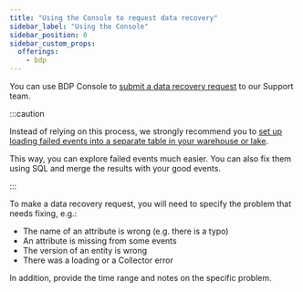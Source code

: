 ```yaml
---
title: "Using the Console to request data recovery"
sidebar_label: "Using the Console"
sidebar_position: 0
sidebar_custom_props:
  offerings:
    - bdp
---
```


You can use BDP Console to [submit a data recovery request](https://console.snowplowanalytics.com/recovery) to our Support team.

:::caution

Instead of relying on this process, we strongly recommend you to [set up loading failed events into a separate table in your warehouse or lake](/docs/data-product-studio/data-quality/failed-events/exploring-failed-events/index.md).

This way, you can explore failed events much easier. You can also fix them using SQL and merge the results with your good events.

:::


To make a data recovery request, you will need to specify the problem that needs fixing, e.g.:
* The name of an attribute is wrong (e.g. there is a typo)
* An attribute is missing from some events
* The version of an entity is wrong
* There was a loading or a Collector error

In addition, provide the time range and notes on the specific problem.
